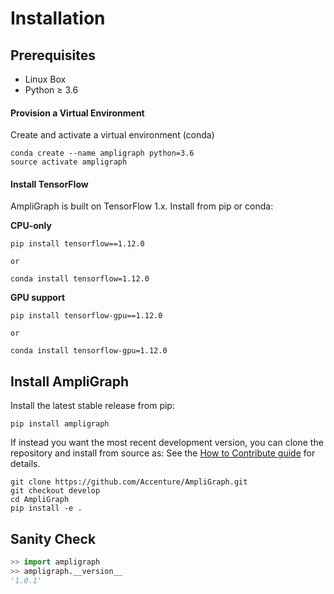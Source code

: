 
# Installation

## Prerequisites

* Linux Box
* Python ≥ 3.6

#### Provision a Virtual Environment

Create and activate a virtual environment (conda)

```
conda create --name ampligraph python=3.6
source activate ampligraph
```

#### Install TensorFlow

AmpliGraph is built on TensorFlow 1.x.
Install from pip or conda:

**CPU-only**

```
pip install tensorflow==1.12.0

or 

conda install tensorflow=1.12.0
```

**GPU support**

```
pip install tensorflow-gpu==1.12.0

or 

conda install tensorflow-gpu=1.12.0
```


## Install AmpliGraph


Install the latest stable release from pip:

```
pip install ampligraph
```


If instead you want the most recent development version, you can clone the repository
and install from source as: See the [How to Contribute guide](dev.md) for details.

```
git clone https://github.com/Accenture/AmpliGraph.git
git checkout develop
cd AmpliGraph
pip install -e .
```

## Sanity Check

```python
>> import ampligraph
>> ampligraph.__version__
'1.0.1'
```
